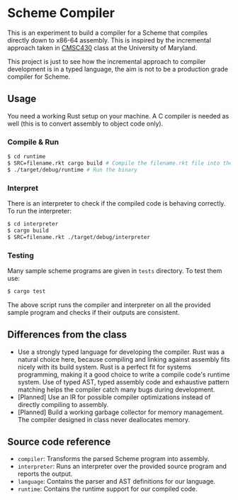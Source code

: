 # Scheme Compiler

This is an experiment to build a compiler for a Scheme that compiles directly down to x86-64 assembly. This is inspired by the incremental approach taken in [CMSC430](https://www.cs.umd.edu/class/fall2019/cmsc430/) class at the University of Maryland.

This project is just to see how the incremental approach to compiler development is in a typed language, the aim is not to be a production grade compiler for Scheme.

## Usage

You need a working Rust setup on your machine. A C compiler is needed as well (this is to convert assembly to object code only).

### Compile & Run

```bash
$ cd runtime
$ SRC=filename.rkt cargo build # Compile the filename.rkt file into the binary target/debug/runtime
$ ./target/debug/runtime # Run the binary
```

### Interpret

There is an interpreter to check if the compiled code is behaving correctly. To run the interpreter:

```bash
$ cd interpreter
$ cargo build
$ SRC=filename.rkt ./target/debug/interpreter
```

### Testing

Many sample scheme programs are given in `tests` directory. To test them use:

```bash
$ cargo test
```

The above script runs the compiler and interpreter on all the provided sample program and checks if their outputs are consistent.

## Differences from the class

* Use a strongly typed language for developing the compiler. Rust was a natural choice here, because compiling and linking against assembly fits nicely with its build system. Rust is a perfect fit for systems programming, making it a good choice to write a compile code's runtime system. Use of typed AST, typed assembly code and exhaustive pattern matching helps the compiler catch many bugs during development.
* [Planned] Use an IR for possible compiler optimizations instead of directly compiling to assembly.
* [Planned] Build a working garbage collector for memory management. The compiler designed in class never deallocates memory.

## Source code reference

* `compiler`: Transforms the parsed Scheme program into assembly.
* `interpreter`: Runs an interpreter over the provided source program and reports the output.
* `language`: Contains the parser and AST definitions for our language.
* `runtime`: Contains the runtime support for our compiled code.
